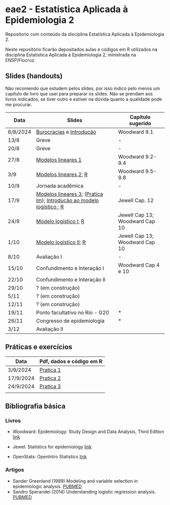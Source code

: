 # eae2 - Estatística Aplicada à Epidemiologia 2

Repositorio com conteúdo da disciplina Estatística Aplicada à Epidemiologia 2.

Neste repositório ficarão depositados aulas e códigos em R utilizados na disciplina Estatística Aplicada à Epidemiologia 2, ministrada na ENSP/Fiocruz.

## Slides (handouts)

Não recomendo que estudem pelos slides, por isso indico pelo menos um capítulo de livro que usei para preparar os slides. Não se prendam aos livros indicados, se tiver outro e estiver na dúvida quanto a qualidade pode me procurar.

| Data     | Slides                                                                       | Capítulo sugerido              |
|-------------------|---------------------------------|--------------------|
| 6/8/2024 | [Burocracias](slides/0_burocracias.pdf) e [Introdução](slides/1_intro.pdf)   | Woodward 9.1                   |
| 13/8     | Greve                                                                        | \-                             |
| 20/8     | Greve                                                                        | \-                             |
| 27/8     | [Modelos lineares 1](slides/2_lm.pdf)                                        | Woodward 9.2-9.4               |
| 3/9      | [Modelos lineares 2](slides/3_lm.pdf); [R](pratica/3_lm/)                                      | Woodward 9.5-9.8               |
| 10/9     | Jornada acadêmica                                                            | \-                             |
| 17/9     | [Modelos lineares 3](slides/4_lm.pdf); ([Pratica lm](pratica/2_lm/)); [Introdução ao modelo logístico ](slides/4_Logistic.pdf); [R](pratica/4_lm/) | Jewell Cap. 12               |
| 24/9     | [Modelo logístico I](slides/5_Logistic.pdf);  [R](pratica/5_logistic/)| Jewell Cap 13; Woodward Cap 10 |
| 1/10     | [Modelo logístico II](slides/6_Logistic.pdf);  [R](pratica/6_logistic/)                                                         | Jewell Cap 13; Woodward Cap 10 |
| 8/10     | Avaliação I                                                                  | \-                             |
| 15/10    | Confundimento e Interação I                                                  | Woodward Cap 4 e 10            |
| 22/10    | Confundimento e Interação II                                                 |                                |
| 29/10    | ? (em construção)                                                            |                                |
| 5/11     | ? (em construção)                                                            |                                |
| 12/11    | ? (em construção)                                                            |                                |
| 19/11    | Ponto facultativo no Rio - G20                                               | \*                             |
| 26/11    | Congresso de epidemiologia                                                   | \*                             |
| 3/12     | Avaliação II                                                                 |                                |

## Práticas e exercícios

| Data      | Pdf, dados e código em R   |
|-----------|----------------------------|
| 3/9/2024  | [Pratica 1](pratica/1_lm/) |
| 17/9/2024 | [Pratica 2](pratica/2_lm/) |
| 24/9/2024 | [Pratica 3](pratica/5_logistic/) |
|           |                            |

## Bibliografia básica

### Livros

-   Woodward: Epidemiology: Study Design and Data Analysis, Third Edition [link](https://www.taylorfrancis.com/books/mono/10.1201/b16343/epidemiology-mark-woodward)

-   Jewel: Statistics for epidemiology [link](https://www.taylorfrancis.com/books/mono/10.1201/9781482286014/statistics-epidemiology-nicholas-jewell?context=ubx&refId=ab3f5834-d7f5-413b-895e-d45430b4a4c9)

-   OpenStats: OpenIntro Statistics [link](https://www.openintro.org/book/os/)

### Artigos

- Sander Greenland (1989) Modeling and variable selection in epidemiologic analysis. [PUBMED](https://pubmed.ncbi.nlm.nih.gov/2916724/)
- Sandro Sperandei (2014) Understanding logistic regression analysis. [PUBMED](https://pubmed.ncbi.nlm.nih.gov/24627710/)
